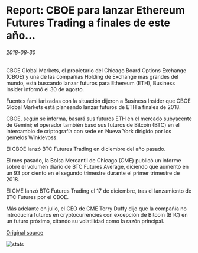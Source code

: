 # Report: CBOE para lanzar Ethereum Futures Trading a finales de este año...

###### 2018-08-30

CBOE Global Markets, el propietario del Chicago Board Options Exchange (CBOE) y una de las compañías Holding de Exchange más grandes del mundo, está buscando lanzar futuros para Ethereum (ETH), Business Insider informó el 30 de agosto.

Fuentes familiarizadas con la situación dijeron a Business Insider que CBOE Global Markets está planeando lanzar futuros de ETH a finales de 2018.

CBOE, según se informa, basará sus futuros ETH en el mercado subyacente de Gemini; el operador también basó sus futuros de Bitcoin (BTC) en el intercambio de criptografía con sede en Nueva York dirigido por los gemelos Winklevoss.

El CBOE lanzó BTC Futures Trading en diciembre del año pasado.

El mes pasado, la Bolsa Mercantil de Chicago (CME) publicó un informe sobre el volumen diario de BTC Futures Average, diciendo que aumentó en un 93 por ciento en el segundo trimestre durante el primer trimestre de 2018.

El CME lanzó BTC Futures Trading el 17 de diciembre, tras el lanzamiento de BTC Futures por el CBOE.

Más adelante en julio, el CEO de CME Terry Duffy dijo que la compañía no introducirá futuros en cryptocurrencies con excepción de Bitcoin (BTC) en un futuro próximo, citando su volatilidad como la razón principal.

[Original source](https://cointelegraph.com/news/report-cboe-to-launch-ethereum-futures-trading-later-this-year)

![stats](https://c.statcounter.com/11760860/0/a89fa40b/1/ "stats")